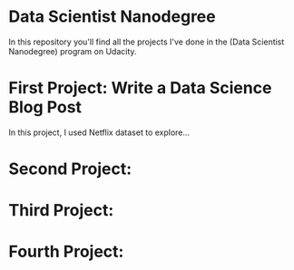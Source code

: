 # Data Scientist Nanodegree
In this repository you'll find all the projects I've done in the (Data Scientist Nanodegree) program on Udacity.

# First Project: Write a Data Science Blog Post
In this project, I used Netflix dataset to explore...


# Second Project: 



# Third Project:




# Fourth Project: 
